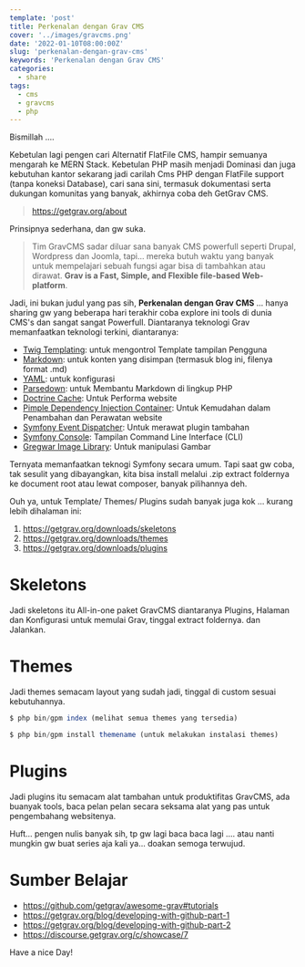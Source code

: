 ```yaml
---
template: 'post'
title: Perkenalan dengan Grav CMS
cover: '../images/gravcms.png'
date: '2022-01-10T08:00:00Z'
slug: 'perkenalan-dengan-grav-cms'
keywords: 'Perkenalan dengan Grav CMS'
categories:
  - share
tags:
  - cms
  - gravcms
  - php
---
```


Bismillah ....

Kebetulan lagi pengen cari Alternatif FlatFile CMS, hampir semuanya mengarah ke MERN Stack. Kebetulan PHP masih menjadi Dominasi dan juga kebutuhan kantor sekarang jadi carilah Cms PHP dengan FlatFile support (tanpa koneksi Database), cari sana sini, termasuk dokumentasi serta dukungan komunitas yang banyak, akhirnya coba deh GetGrav CMS.

> https://getgrav.org/about

Prinsipnya sederhana, dan gw suka.

> Tim GravCMS sadar diluar sana banyak CMS powerfull seperti Drupal, Wordpress dan Joomla, tapi... mereka butuh waktu yang banyak untuk mempelajari sebuah fungsi agar bisa di tambahkan atau dirawat. **Grav is a Fast, Simple, and Flexible file-based Web-platform**.

Jadi, ini bukan judul yang pas sih, **Perkenalan dengan Grav CMS** ... hanya sharing gw yang beberapa hari terakhir coba explore ini tools di dunia CMS's dan sangat sangat Powerfull. Diantaranya teknologi Grav memanfaatkan teknologi terkini, diantaranya:

- [Twig Templating](https://twig.symfony.com/): untuk mengontrol Template tampilan Pengguna
- [Markdown](https://en.wikipedia.org/wiki/Markdown): untuk konten yang disimpan (termasuk blog ini, filenya format .md)
- [YAML](https://yaml.org/): untuk konfigurasi
- [Parsedown](https://parsedown.org/): untuk Membantu Markdown di lingkup PHP
- [Doctrine Cache](https://www.doctrine-project.org/projects/doctrine-orm/en/2.6/reference/caching.html): Untuk Performa website
- [Pimple Dependency Injection Container](https://pimple.symfony.com/): Untuk Kemudahan dalam Penambahan dan Perawatan website
- [Symfony Event Dispatcher](https://symfony.com/doc/current/components/event_dispatcher.html): Untuk merawat plugin tambahan
- [Symfony Console](https://symfony.com/doc/current/components/console.html): Tampilan Command Line Interface (CLI)
- [Gregwar Image Library](https://github.com/Gregwar/Image): Untuk manipulasi Gambar

Ternyata memanfaatkan teknogi Symfony secara umum. Tapi saat gw coba, tak sesulit yang dibayangkan, kita bisa install melalui .zip extract foldernya ke document root atau lewat composer, banyak pilihannya deh.

Ouh ya, untuk Template/ Themes/ Plugins sudah banyak juga kok ... kurang lebih dihalaman ini:

1. https://getgrav.org/downloads/skeletons
2. https://getgrav.org/downloads/themes
3. https://getgrav.org/downloads/plugins


# Skeletons

Jadi skeletons itu All-in-one paket GravCMS diantaranya Plugins, Halaman dan Konfigurasi untuk memulai Grav, tinggal extract foldernya. dan Jalankan.

# Themes

Jadi themes semacam layout yang sudah jadi, tinggal di custom sesuai kebutuhannya.

```javascript
$ php bin/gpm index (melihat semua themes yang tersedia)

$ php bin/gpm install themename (untuk melakukan instalasi themes)
```

# Plugins 

Jadi plugins itu semacam alat tambahan untuk produktifitas GravCMS, ada buanyak tools, baca pelan pelan secara seksama alat yang pas untuk pengembahang websitenya.


Huft... pengen nulis banyak sih, tp gw lagi baca baca lagi .... atau nanti mungkin gw buat series aja kali ya...  doakan semoga terwujud.

# Sumber Belajar

- https://github.com/getgrav/awesome-grav#tutorials
- https://getgrav.org/blog/developing-with-github-part-1
- https://getgrav.org/blog/developing-with-github-part-2
- https://discourse.getgrav.org/c/showcase/7


Have a nice Day!
